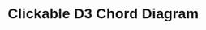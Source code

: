 <!DOCTYPE html>
<html lang="en">
<head>
  <meta charset="UTF-8">
  <title>Clickable D3 Chord Diagram</title>
  <style>
    /* Basic styling */
    body {
      font-family: Arial, sans-serif;
    }
    svg {
      width: 800px;
      height: 800px;
      display: block;
      margin: 0 auto;
    }
    .tooltip {
      position: absolute;
      text-align: center;
      padding: 8px;
      font-size: 12px;
      background: lightsteelblue;
      border: 0px;
      border-radius: 8px;
      pointer-events: none;
    }
  </style>
</head>
<body>
  <h1>Clickable D3 Chord Diagram</h1>
  <div id="chart"></div>

  <!-- D3.js library -->
  <script src="https://d3js.org/d3.v6.min.js"></script>

  <script>
    const margin = {top: 50, right: 50, bottom: 50, left: 50},
          width = 800 - margin.left - margin.right,
          height = 800 - margin.top - margin.bottom,
          outerRadius = Math.min(width, height) / 2,
          innerRadius = outerRadius - 20;

    const color = d3.scaleOrdinal(d3.schemeCategory10);

    const svg = d3.select("#chart")
      .append("svg")
      .attr("width", width + margin.left + margin.right)
      .attr("height", height + margin.top + margin.bottom)
      .append("g")
      .attr("transform", `translate(${(width + margin.left) / 2}, ${(height + margin.top) / 2})`);

    const chord = d3.chord()
      .padAngle(0.05)
      .sortSubgroups(d3.descending);

    const arc = d3.arc()
      .innerRadius(innerRadius)
      .outerRadius(outerRadius);

    const ribbon = d3.ribbon()
      .radius(innerRadius);

    const tooltip = d3.select("body")
      .append("div")
      .attr("class", "tooltip")
      .style("opacity", 0);

    // Fetch data from the server
    d3.json("http://localhost:8888/artists_by_genre").then(data => {

      const genreNames = data.map(d => d.genre);
      const artistNames = Array.from(new Set(data.flatMap(d => d.artists.map(a => a.name))));
      
      const matrix = genreNames.map(genre => {
        return artistNames.map(artist => {
          const genreData = data.find(d => d.genre === genre);
          const artistData = genreData.artists.find(a => a.name === artist);
          return artistData ? artistData.playtime : 0;
        });
      });

      const chords = chord(matrix);

      svg.append("g")
        .selectAll("path")
        .data(chords)
        .enter()
        .append("path")
        .attr("d", ribbon)
        .attr("fill", d => color(artistNames[d.source.index]))
        .attr("stroke", d => d3.rgb(color(artistNames[d.source.index])).darker())
        .on("mouseover", (event, d) => {
          tooltip.transition().duration(200).style("opacity", .9);
          tooltip.html(`Artist: ${artistNames[d.source.index]}<br>Genre: ${genreNames[d.target.index]}<br>Playtime: ${matrix[d.source.index][d.target.index]}ms`)
            .style("left", (event.pageX + 5) + "px")
            .style("top", (event.pageY - 28) + "px");
        })
        .on("mouseout", () => {
          tooltip.transition().duration(500).style("opacity", 0);
        });

      const arcs = svg.append("g")
        .selectAll("g")
        .data(chords.groups)
        .enter()
        .append("g");

      arcs.append("path")
        .style("fill", d => color(artistNames[d.index]))
        .style("stroke", d => d3.rgb(color(artistNames[d.index])).darker())
        .attr("d", arc);

      arcs.append("text")
        .each(d => { d.angle = (d.startAngle + d.endAngle) / 2; })
        .attr("dy", ".35em")
        .attr("transform", d => `
          rotate(${(d.angle * 180 / Math.PI - 90)})
          translate(${outerRadius + 10})
          ${d.angle > Math.PI ? "rotate(180)" : ""}
        `)
        .attr("text-anchor", d => d.angle > Math.PI ? "end" : null)
        .text(d => artistNames[d.index]);

    }).catch(error => {
      console.error("Error loading data:", error);
    });
  </script>
</body>
</html>
